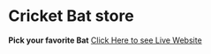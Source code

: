 # Cricket Bat store

**Pick your favorite Bat**
[ Click Here to see Live Website](https://sensational-yeot-4f5e15.netlify.app/)
